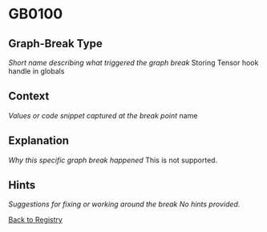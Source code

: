 # GB0100

## Graph-Break Type
*Short name describing what triggered the graph break*
Storing Tensor hook handle in globals

## Context
*Values or code snippet captured at the break point*
name

## Explanation
*Why this specific graph break happened*
This is not supported.

## Hints
*Suggestions for fixing or working around the break*
*No hints provided.*



[Back to Registry](../index.md)
